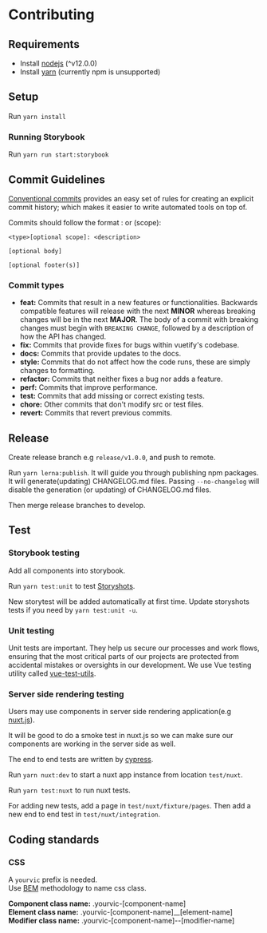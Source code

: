 # Contributing

## Requirements

- Install [nodejs](https://nodejs.org/en/) (^v12.0.0)
- Install [yarn](https://yarnpkg.com/en/docs/install) (currently npm is unsupported)

## Setup

Run `yarn install`

### Running Storybook

Run `yarn run start:storybook`

## Commit Guidelines

[Conventional commits](https://www.conventionalcommits.org/en/v1.0.0/) provides an easy set of rules for creating an explicit commit history; which makes it easier to write automated tools on top of.

Commits should follow the format <type>: <subject> or <type>(scope): <subject>

```
<type>[optional scope]: <description>

[optional body]

[optional footer(s)]
```

### Commit types

- **feat:** Commits that result in a new features or functionalities. Backwards compatible features will release with the next **MINOR** whereas breaking changes will be in the next **MAJOR**. The body of a commit with breaking changes must begin with `BREAKING CHANGE`, followed by a description of how the API has changed.
- **fix:** Commits that provide fixes for bugs within vuetify's codebase.
- **docs:** Commits that provide updates to the docs.
- **style:** Commits that do not affect how the code runs, these are simply changes to formatting.
- **refactor:** Commits that neither fixes a bug nor adds a feature.
- **perf:** Commits that improve performance.
- **test:** Commits that add missing or correct existing tests.
- **chore:** Other commits that don't modify src or test files.
- **revert:** Commits that revert previous commits.

## Release

Create release branch e.g `release/v1.0.0`, and push to remote.

Run `yarn lerna:publish`.
It will guide you through publishing npm packages.
It will generate(updating) CHANGELOG.md files. Passing `--no-changelog` will disable the generation (or updating) of CHANGELOG.md files.

Then merge release branches to develop.

## Test

### Storybook testing

Add all components into storybook.

Run `yarn test:unit` to test [Storyshots](https://www.npmjs.com/package/@storybook/addon-storyshots).

New storytest will be added automatically at first time.
Update storyshots tests if you need by `yarn test:unit -u`.

### Unit testing

Unit tests are important. They help us secure our processes and work flows, ensuring that the most critical parts of our projects are protected from accidental mistakes or oversights in our development. We use Vue testing utility called [vue-test-utils](https://vue-test-utils.vuejs.org/).

### Server side rendering testing

Users may use components in server side rendering application(e.g [nuxt.js](https://nuxtjs.org/)).

It will be good to do a smoke test in nuxt.js so we can make sure our components are working in the server side as well.

The end to end tests are written by [cypress](https://www.cypress.io/).

Run `yarn nuxt:dev` to start a nuxt app instance from location `test/nuxt`.

Run `yarn test:nuxt` to run nuxt tests.

For adding new tests, add a page in `test/nuxt/fixture/pages`. Then add a new end to end test in `test/nuxt/integration`.

## Coding standards

### CSS

A `yourvic` prefix is needed.  
Use [BEM](http://getbem.com/introduction/) methodology to name css class.

**Component class name:**  .yourvic-[component-name]  
**Element class name:**  .yourvic-[component-name]__[element-name]  
**Modifier class name:**  .yourvic-[component-name]--[modifier-name]
